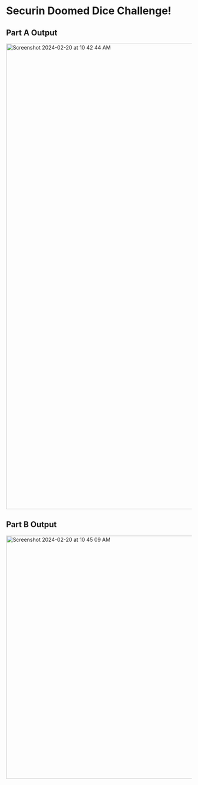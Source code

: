 # Securin Doomed Dice Challenge!

## Part A Output
<img width="1262" alt="Screenshot 2024-02-20 at 10 42 44 AM" src="https://github.com/Joshua-David1/Securin_Doomed_Dice/assets/69303816/6078f21f-a9df-4763-8680-2589ca62b949">

## Part B Output
<img width="659" alt="Screenshot 2024-02-20 at 10 45 09 AM" src="https://github.com/Joshua-David1/Securin_Doomed_Dice/assets/69303816/f500c93d-20b3-4191-b31d-cff7b6c4472f">
